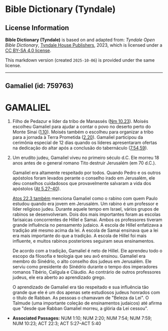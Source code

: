 # Bible Dictionary (Tyndale)

## License Information

**Bible Dictionary (Tyndale)** is based on and adapted from: _Tyndale Open Bible Dictionary_, [Tyndale House Publishers](https://tyndaleopenresources.com/), 2023, which is licensed under a [CC BY-SA 4.0 license](https://creativecommons.org/licenses/by-sa/4.0/legalcode.en).

This markdown version (created `2025-10-06`) is provided under the same license.



--------------------------------

## Gamaliel (id: 759763)

GAMALIEL
========

1. Filho de Pedazur e líder da tribo de Manassés ([Nm 10\.23](https://ref.ly/Num10:23)). Moisés escolheu Gamaliel para ajudar a contar o povo no deserto perto do Monte Sinai ([1\.10](https://ref.ly/Num1:10)). Moisés também o escolheu para organizar a tribo para a jornada à Terra Prometida ([2\.20](https://ref.ly/Num2:20)). Gamaliel participou da cerimônia especial de 12 dias quando os líderes apresentaram ofertas na dedicação do altar após a conclusão do tabernáculo ([7\.54,59](https://ref.ly/Num7:54,Num7:59)).
2. Um erudito judeu, Gamaliel viveu no primeiro século d.C. Ele morreu 18 anos antes de o general romano Tito destruir Jerusalém (em 70 d.C.).

    Gamaliel era altamente respeitado por todos. Quando Pedro e os outros apóstolos foram levados perante o conselho irado em Jerusalém, ele deu conselhos cuidadosos que provavelmente salvaram a vida dos apóstolos ([At 5\.27–40](https://ref.ly/Acts5:27-Acts5:40)).

    [Atos 22\.3 também](https://ref.ly/Acts22:3) menciona Gamaliel como o rabino com quem Paulo estudou quando era jovem em Jerusalém. Um rabino é um professor e líder religioso judeu. Durante aquele tempo em Israel, vários grupos de rabinos se desenvolveram. Dois dos mais importantes foram as escolas farisaicas concorrentes de Hillel e Samai. Ambos os professores tiveram grande influência no pensamento judaico. A escola de Hillel enfatizava a tradição até mesmo acima da lei. A escola de Samai ensinava que a lei era mais importante do que a tradição. A escola de Hillel foi mais influente, e muitos rabinos posteriores seguiram seus ensinamentos.

    De acordo com a tradição, Gamaliel é neto de Hillel. Ele aprendeu todo o escopo da filosofia e teologia que seu avô ensinou. Gamaliel era membro do Sinédrio, o alto conselho dos judeus em Jerusalém. Ele serviu como presidente do Sinédrio durante o tempo dos imperadores romanos Tibério, Calígula e Cláudio. Ao contrário de outros professores judeus, ele era aberto ao aprendizado grego.

    O aprendizado de Gamaliel era tão respeitado e sua influência tão grande que ele é um dos apenas sete estudiosos judeus honrados com o título de Rabban. As pessoas o chamavam de "Beleza da Lei". O Talmude (uma importante coleção de ensinamentos judaicos) até afirma que "desde que Rabban Gamaliel morreu, a glória da Lei cessou".

* **Associated Passages:** NUM 1:10; NUM 2:20; NUM 7:54; NUM 7:59; NUM 10:23; ACT 22:3; ACT 5:27–ACT 5:40

